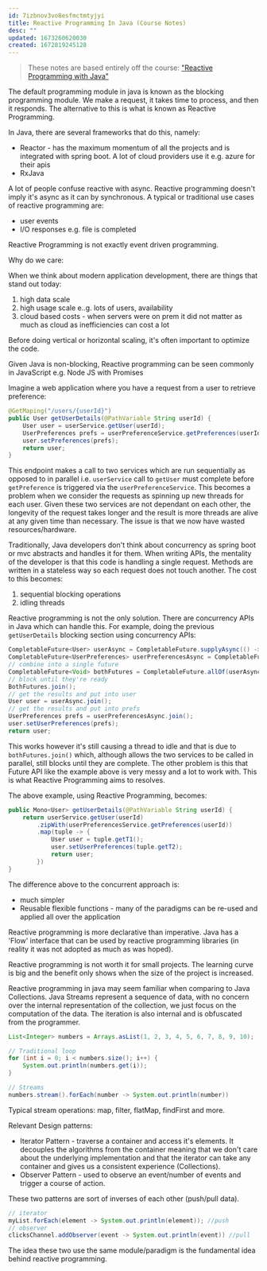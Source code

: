 ```yaml
---
id: 7izbnov3vo8esfmctmtyjyi
title: Reactive Programming In Java (Course Notes)
desc: ""
updated: 1673260620030
created: 1672819245128
---
```


> These notes are based entirely off the course: ["Reactive Programming with Java"](https://www.youtube.com/watch?v=OiRx2pZskR0&list=PLqq-6Pq4lTTYPR2oH7kgElMYZhJd4vOGI&index=5)

The default programming module in java is known as the blocking programming module. We make a request, it takes time to process, and then it responds. The alternative to this is what is known as Reactive Programming.

In Java, there are several frameworks that do this, namely:

- Reactor - has the maximum momentum of all the projects and is integrated with spring boot. A lot of cloud providers use it e.g. azure for their apis
- RxJava

A lot of people confuse reactive with async. Reactive programming doesn't imply it's async as it can by synchronous. A typical or traditional use cases of reactive programming are:

- user events
- I/O responses e.g. file is completed

Reactive Programming is not exactly event driven programming.

Why do we care:

When we think about modern application development, there are things that stand out today:

1. high data scale
2. high usage scale e..g. lots of users, availability
3. cloud based costs - when servers were on prem it did not matter as much as cloud as inefficiencies can cost a lot

Before doing vertical or horizontal scaling, it's often important to optimize the code.

Given Java is non-blocking, Reactive programming can be seen commonly in JavaScript e.g. Node JS with Promises

Imagine a web application where you have a request from a user to retrieve preference:

```Java
@GetMaping("/users/{userId}")
public User getUserDetails(@PathVariable String userId) {
    User user = userService.getUser(userId);
    UserPreferences prefs = userPreferenceService.getPreferences(userId);
    user.setPreferences(prefs);
    return user;
}
```

This endpoint makes a call to two services which are run sequentially as opposed to in parallel i.e. `userService` call to `getUser` must complete before `getPreference` is triggered via the `userPreferenceService`. This becomes a problem when we consider the requests as spinning up new threads for each user. Given these two services are not dependant on each other, the longevity of the request takes longer and the result is more threads are alive at any given time than necessary. The issue is that we now have wasted resources/hardware.

Traditionally, Java developers don't think about concurrency as spring boot or mvc abstracts and handles it for them. When writing APIs, the mentality of the developer is that this code is handling a single request. Methods are written in a stateless way so each request does not touch another. The cost to this becomes:

1. sequential blocking operations
2. idling threads

Reactive programming is not the only solution. There are concurrency APIs in Java which can handle this. For example, doing the previous `getUserDetails` blocking section using concurrency APIs:

```Java
CompletableFuture<User> userAsync = CompletableFuture.supplyAsync(() -> userService.getUser(userId));
CompletableFuture<UserPreferences> userPreferencesAsync = CompletableFuture.supplyAsync(() -> userPreferenceService.getPreferences(userId));
// combine into a single future
CompletableFuture<Void> bothFutures = CompletableFuture.allOf(userAsync, userPreferencesAsync)
// block until they're ready
BothFutures.join();
// get the results and put into user
User user = userAsync.join();
// get the results and put into prefs
UserPreferences prefs = userPreferencesAsync.join();
user.setUserPreferences(prefs);
return user;
```

This works however it's still causing a thread to idle and that is due to `bothFutures.join()` which, although allows the two services to be called in parallel, still blocks until they are complete. The other problem is this that Future API like the example above is very messy and a lot to work with. This is what Reactive Programming aims to resolves.

The above example, using Reactive Programming, becomes:

```Java
public Mono<User> getUserDetails(@PathVariable String userId) {
    return userService.getUser(userId)
        .zipWith(userPreferencesService.getPreferences(userId))
        .map(tuple -> {
            User user = tuple.getT1();
            user.setUserPreferences(tuple.getT2);
            return user;
        })
}
```

The difference above to the concurrent approach is:

- much simpler
- Reusable flexible functions - many of the paradigms can be re-used and applied all over the application

Reactive programming is more declarative than imperative. Java has a 'Flow' interface that can be used by reactive programming libraries (in reality it was not adopted as much as was hoped).

Reactive programming is not worth it for small projects. The learning curve is big and the benefit only shows when the size of the project is increased.

Reactive programming in java may seem familiar when comparing to Java Collections. Java Streams represent a sequence of data, with no concern over the internal representation of the collection, we just focus on the computation of the data. The iteration is also internal and is obfuscated from the programmer.

```Java
List<Integer> numbers = Arrays.asList(1, 2, 3, 4, 5, 6, 7, 8, 9, 10);

// Traditional loop
for (int i = 0; i < numbers.size(); i++) {
    System.out.println(numbers.get(i));
}

// Streams
numbers.stream().forEach(number -> System.out.println(number))
```

Typical stream operations: map, filter, flatMap, findFirst and more.

Relevant Design patterns:

- Iterator Pattern - traverse a container and access it's elements. It decouples the algorithms from the container meaning that we don't care about the underlying implementation and that the iterator can take any container and gives us a consistent experience (Collections).
- Observer Pattern - used to observe an event/number of events and trigger a course of action.

These two patterns are sort of inverses of each other (push/pull data).

```Java
// iterator
myList.forEach(element -> System.out.println(element)); //push
// observer
clicksChannel.addObserver(event -> System.out.println(event)) //pull
```

The idea these two use the same module/paradigm is the fundamental idea behind reactive programming.
